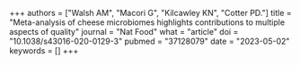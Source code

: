 +++
authors = ["Walsh AM", "Macori G", "Kilcawley KN", "Cotter PD."]
title = "Meta-analysis of cheese microbiomes highlights contributions to multiple aspects of quality"
journal = "Nat Food"
what = "article"
doi = "10.1038/s43016-020-0129-3"
pubmed = "37128079"
date = "2023-05-02"
keywords = []
+++

